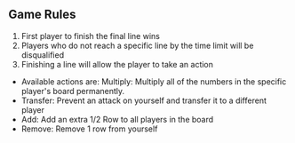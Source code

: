 ## Game Rules

1. First player to finish the final line wins
2. Players who do not reach a specific line by the time limit will be disqualified
3. Finishing a line will allow the player to take an action
  - Available actions are: Multiply: Multiply all of the numbers in the specific player's board permanently.
  - Transfer: Prevent an attack on yourself and transfer it to a different player
  - Add: Add an extra 1/2 Row to all players in the board
  - Remove: Remove 1 row from yourself
